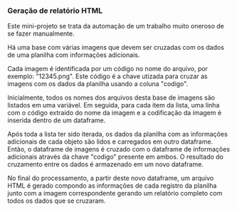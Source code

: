 ### Geração de relatório HTML

Este mini-projeto se trata da automação de um trabalho muito oneroso de se fazer manualmente.

Há uma base com várias imagens que devem ser cruzadas com os dados de uma planilha com informações adicionais.

Cada imagem é identificada por um código no nome do arquivo, por exemplo: "12345.png". Este código é a chave utizada para cruzar as imagens com os dados da planilha usando a coluna "codigo".

Inicialmente, todos os nomes dos arquivos desta base de imagens são listados em uma variável. Em seguida, para cada item da lista, uma linha com o código extraído do nome da imagem e a codificação da imagem é inserida dentro de um dataframe.

Após toda a lista ter sido iterada, os dados da planilha com as informações adicionais de cada objeto são lidos e carregados em outro dataframe. Então, o dataframe de imagens é cruzado com o dataframe de informações adicionais através da chave "codigo" presente em ambos. O resultado do cruzamento entre os dados é armazenado em um novo dataframe.

No final do processamento, a partir deste novo dataframe, um arquivo HTML é gerado compondo as informações de cada registro da planilha junto com a imagem correspondente gerando um relatório completo com todos os dados que se cruzaram.
